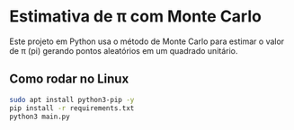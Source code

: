 # Estimativa de π com Monte Carlo

Este projeto em Python usa o método de Monte Carlo para estimar o valor de π (pi) gerando pontos aleatórios em um quadrado unitário.

## Como rodar no Linux

```bash
sudo apt install python3-pip -y
pip install -r requirements.txt
python3 main.py
